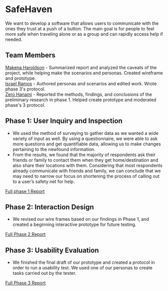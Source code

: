 # SafeHaven

We want to develop a software that allows users to communicate with the ones they trust at a push of a button. The main goal is for people to feel more safe when traveling alone or as a group and can rapidly access help if needed.

## Team Members

[Makena Haroldson](https://usabilityengineering.github.io/uxportfolio-maklh899/) - Summarized report and analyzed the caveats of the project, while helping make the scenarios and personas. Created wireframe and prototype.<br/>
[Israel Ramos](https://usabilityengineering.github.io/uxportfolio-iramosromero/) - Authored personas and scenarios and edited work. Wrote phase 3's protocol.<br/>
[Zero Hanami](https://usabilityengineering.github.io/uxportfolio-0hana/) -  Reported the methods, findings, and conclusions of the preliminary research in phase 1. Helped create prototype and moderated phase's 3 protocol. <br/>

## Phase 1: User Inquiry and Inspection

- We used the method of surveying to gather data as we wanted a wide variety of input as well. By using a questionnaire, we were able to ask more questions and get quantifiable data, allowing us to make changes pertaining to the newfound information.
- From the results, we found that the majority of respondents ask their friends or family to contact them when they get home/destination and also share their locations with them. Considering that most respondents already communicate with friends and family, we can conclude that we may need to narrow our focus on shortening the process of calling out to a user’s safety net for help.

[Full phase 1 Report](phase1/)

## Phase 2: Interaction Design
- We revised our wire frames based on our findings in Phase 1, and created a beginning interactive prototype for future testing.

[Full Phase 2 Report](phase2/)

## Phase 3: Usability Evaluation
- We finished the final draft of our prototype and created a protocol in order to run a usability test. We used one of our personas to create tasks carried out by the tester.

[Full Phase 3 Report](phase3/)
